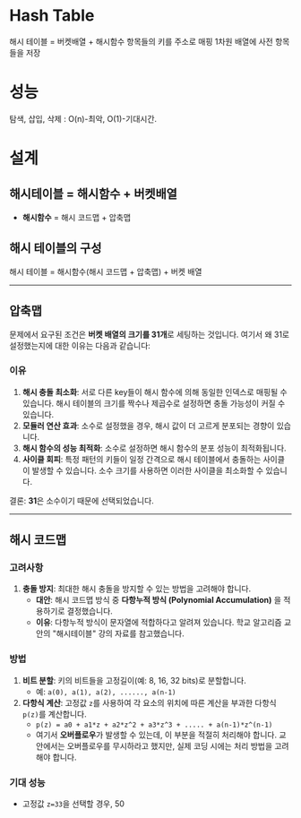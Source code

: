 # Hash Table 
해시 테이블 = 버켓배열 + 해시함수
항목들의 키를 주소로 매핑 1차원 배열에 사전 항목들을 저장
# 성능
탐색, 삽입, 삭제 : O(n)-최악, O(1)-기대시간.

# 설계

## 해시테이블 = 해시함수 + 버켓배열

- **해시함수** = 해시 코드맵 + 압축맵

## 해시 테이블의 구성

해시 테이블 = 해시함수(해시 코드맵 + 압축맵) + 버켓 배열

---

## 압축맵

문제에서 요구된 조건은 **버켓 배열의 크기를 31개**로 세팅하는 것입니다. 여기서 왜 31로 설정했는지에 대한 이유는 다음과 같습니다:

### 이유

1. **해시 충돌 최소화**: 서로 다른 key들이 해시 함수에 의해 동일한 인덱스로 매핑될 수 있습니다. 해시 테이블의 크기를 짝수나 제곱수로 설정하면 충돌 가능성이 커질 수 있습니다.
2. **모듈러 연산 효과**: 소수로 설정했을 경우, 해시 값이 더 고르게 분포되는 경향이 있습니다.
3. **해시 함수의 성능 최적화**: 소수로 설정하면 해시 함수의 분포 성능이 최적화됩니다.
4. **사이클 회피**: 특정 패턴의 키들이 일정 간격으로 해시 테이블에서 충돌하는 사이클이 발생할 수 있습니다. 소수 크기를 사용하면 이러한 사이클을 최소화할 수 있습니다.

결론: **31**은 소수이기 때문에 선택되었습니다.

---

## 해시 코드맵

### 고려사항

1. **충돌 방지**: 최대한 해시 충돌을 방지할 수 있는 방법을 고려해야 합니다.
   - **대안**: 해시 코드맵 방식 중 **다항누적 방식 (Polynomial Accumulation)** 을 적용하기로 결정했습니다.
   - **이유**: 다항누적 방식이 문자열에 적합하다고 알려져 있습니다. 학교 알고리즘 교안의 "해시테이블" 강의 자료를 참고했습니다.

### 방법

1. **비트 분할**: 키의 비트들을 고정길이(예: 8, 16, 32 bits)로 분할합니다.
   - 예: `a(0), a(1), a(2), ......, a(n-1)`
2. **다항식 계산**: 고정값 `z`를 사용하여 각 요소의 위치에 따른 계산을 부과한 다항식 `p(z)`를 계산합니다.
   - `p(z) = a0 + a1*z + a2*z^2 + a3*z^3 + ..... + a(n-1)*z^(n-1)`
   - 여기서 **오버플로우**가 발생할 수 있는데, 이 부분을 적절히 처리해야 합니다. 교안에서는 오버플로우를 무시하라고 했지만, 실제 코딩 시에는 처리 방법을 고려해야 합니다.

### 기대 성능

- 고정값 `z=33`을 선택할 경우, 50

